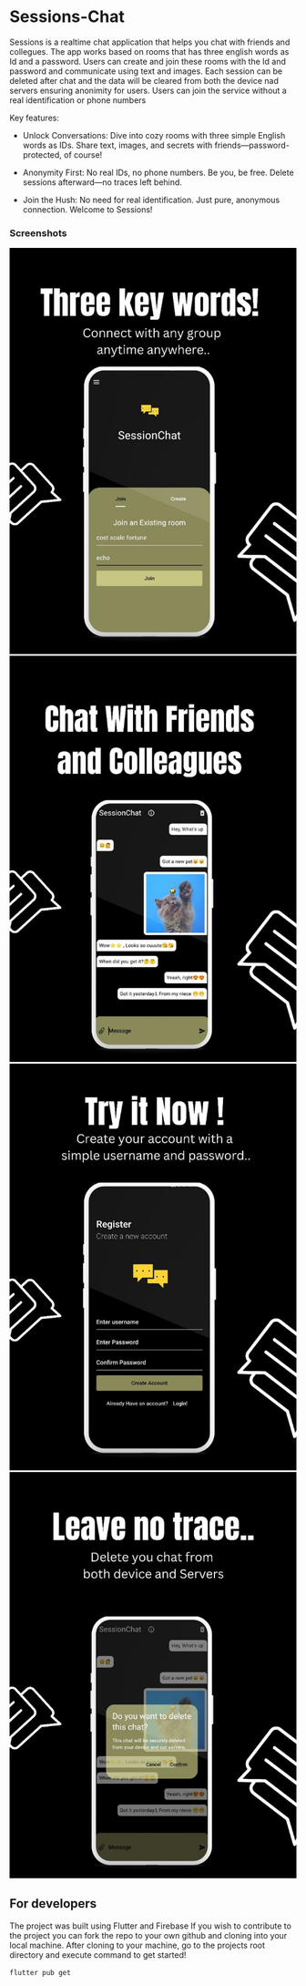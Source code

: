 # Sessions-Chat

Sessions is a realtime chat application that helps you chat with friends and collegues. The app works based on rooms that has three english words as Id and a password. Users can create and join these rooms with the Id and password and communicate using text and images. Each session can be deleted after chat and the data will be cleared from both the device nad servers ensuring anonimity for users. Users can join the service without a real identification or phone numbers

Key features: 

- Unlock Conversations: Dive into cozy rooms with three simple English words as IDs. Share text, images, and secrets with friends—password-protected, of course!

- Anonymity First: No real IDs, no phone numbers. Be you, be free. Delete sessions afterward—no traces left behind.

- Join the Hush: No need for real identification. Just pure, anonymous connection. Welcome to Sessions! 



### Screenshots
![Home](https://github.com/ArjunKVarma/Session-Chat/blob/master/Images/home.jpg)
![Chat](https://github.com/ArjunKVarma/Session-Chat/blob/master/Images/chat.jpg)
![Login](https://github.com/ArjunKVarma/Session-Chat/blob/master/Images/login.jpg)
![Delete](https://github.com/ArjunKVarma/Session-Chat/blob/master/Images/delete.jpg)


## For developers
The project was built using Flutter and Firebase
If you wish to contribute to the project you can fork the repo to your own github and cloning into your local machine.
After cloning to your machine, go to the projects root directory and execute  command to get started!
```sh
flutter pub get 
```
